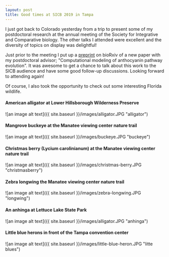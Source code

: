 ```yaml
---
layout: post
title: Good times at SICB 2019 in Tampa
---
```


I just got back to Colorado yesterday from a trip to present some of my postdoctoral research at the annual meeting of the 
Society for Integrative and Comparative biology. The other talks I attended were excellent and the diversity of topics on 
display was delightful!
 
Just prior to the meeting I put up a [preprint](https://www.biorxiv.org/content/early/2019/01/03/511089) 
on bioRxiv of a new paper with my postdoctoral advisor; "Computational modeling of anthocyanin pathway evolution". It was 
awesome to get a chance to talk about this work to the SICB audience and have some good follow-up discussions. Looking forward
to attending again! 

Of course, I also took the opportunity to check out some interesting Florida wildlife. 

#### American alligator at Lower Hillsborough Wilderness Preserve

![an image alt text]({{ site.baseurl }}/images/alligator.JPG "alligator")

#### Mangrove buckeye at the Manatee viewing center nature trail

![an image alt text]({{ site.baseurl }}/images/buckeye.JPG "buckeye")

#### Christmas berry (**Lycium carolinianum**) at the Manatee viewing center nature trail

![an image alt text]({{ site.baseurl }}/images/christmas-berry.JPG "christmasberry")

#### Zebra longwing the Manatee viewing center nature trail

![an image alt text]({{ site.baseurl }}/images/zebra-longwing.JPG "longwing")

#### An anhinga at Lettuce Lake State Park

![an image alt text]({{ site.baseurl }}/images/alligator.JPG "anhinga")

#### Little blue herons in front of the Tampa convention center

![an image alt text]({{ site.baseurl }}/images/little-blue-heron.JPG "litte blues")
